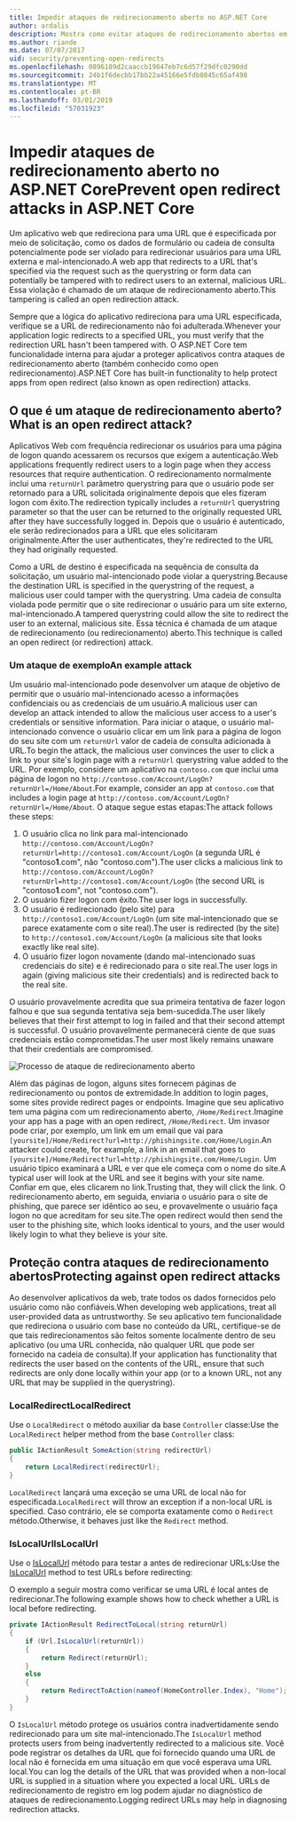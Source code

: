 ```yaml
---
title: Impedir ataques de redirecionamento aberto no ASP.NET Core
author: ardalis
description: Mostra como evitar ataques de redirecionamento abertos em relação a um aplicativo ASP.NET Core
ms.author: riande
ms.date: 07/07/2017
uid: security/preventing-open-redirects
ms.openlocfilehash: 0896189d2caaccb19647eb7c6d57f29dfc0290dd
ms.sourcegitcommit: 24b1f6decbb17bb22a45166e5fdb0845c65af498
ms.translationtype: MT
ms.contentlocale: pt-BR
ms.lasthandoff: 03/01/2019
ms.locfileid: "57031923"
---
```

# <a name="prevent-open-redirect-attacks-in-aspnet-core"></a><span data-ttu-id="b9e20-103">Impedir ataques de redirecionamento aberto no ASP.NET Core</span><span class="sxs-lookup"><span data-stu-id="b9e20-103">Prevent open redirect attacks in ASP.NET Core</span></span>

<span data-ttu-id="b9e20-104">Um aplicativo web que redireciona para uma URL que é especificada por meio de solicitação, como os dados de formulário ou cadeia de consulta potencialmente pode ser violado para redirecionar usuários para uma URL externa e mal-intencionado.</span><span class="sxs-lookup"><span data-stu-id="b9e20-104">A web app that redirects to a URL that's specified via the request such as the querystring or form data can potentially be tampered with to redirect users to an external, malicious URL.</span></span> <span data-ttu-id="b9e20-105">Essa violação é chamado de um ataque de redirecionamento aberto.</span><span class="sxs-lookup"><span data-stu-id="b9e20-105">This tampering is called an open redirection attack.</span></span>

<span data-ttu-id="b9e20-106">Sempre que a lógica do aplicativo redireciona para uma URL especificada, verifique se a URL de redirecionamento não foi adulterada.</span><span class="sxs-lookup"><span data-stu-id="b9e20-106">Whenever your application logic redirects to a specified URL, you must verify that the redirection URL hasn't been tampered with.</span></span> <span data-ttu-id="b9e20-107">O ASP.NET Core tem funcionalidade interna para ajudar a proteger aplicativos contra ataques de redirecionamento aberto (também conhecido como open redirecionamento).</span><span class="sxs-lookup"><span data-stu-id="b9e20-107">ASP.NET Core has built-in functionality to help protect apps from open redirect (also known as open redirection) attacks.</span></span>

## <a name="what-is-an-open-redirect-attack"></a><span data-ttu-id="b9e20-108">O que é um ataque de redirecionamento aberto?</span><span class="sxs-lookup"><span data-stu-id="b9e20-108">What is an open redirect attack?</span></span>

<span data-ttu-id="b9e20-109">Aplicativos Web com frequência redirecionar os usuários para uma página de logon quando acessarem os recursos que exigem a autenticação.</span><span class="sxs-lookup"><span data-stu-id="b9e20-109">Web applications frequently redirect users to a login page when they access resources that require authentication.</span></span> <span data-ttu-id="b9e20-110">O redirecionamento normalmente inclui uma `returnUrl` parâmetro querystring para que o usuário pode ser retornado para a URL solicitada originalmente depois que eles fizeram logon com êxito.</span><span class="sxs-lookup"><span data-stu-id="b9e20-110">The redirection typically includes a `returnUrl` querystring parameter so that the user can be returned to the originally requested URL after they have successfully logged in.</span></span> <span data-ttu-id="b9e20-111">Depois que o usuário é autenticado, ele serão redirecionados para a URL que eles solicitaram originalmente.</span><span class="sxs-lookup"><span data-stu-id="b9e20-111">After the user authenticates, they're redirected to the URL they had originally requested.</span></span>

<span data-ttu-id="b9e20-112">Como a URL de destino é especificada na sequência de consulta da solicitação, um usuário mal-intencionado pode violar a querystring.</span><span class="sxs-lookup"><span data-stu-id="b9e20-112">Because the destination URL is specified in the querystring of the request, a malicious user could tamper with the querystring.</span></span> <span data-ttu-id="b9e20-113">Uma cadeia de consulta violada pode permitir que o site redirecionar o usuário para um site externo, mal-intencionado.</span><span class="sxs-lookup"><span data-stu-id="b9e20-113">A tampered querystring could allow the site to redirect the user to an external, malicious site.</span></span> <span data-ttu-id="b9e20-114">Essa técnica é chamada de um ataque de redirecionamento (ou redirecionamento) aberto.</span><span class="sxs-lookup"><span data-stu-id="b9e20-114">This technique is called an open redirect (or redirection) attack.</span></span>

### <a name="an-example-attack"></a><span data-ttu-id="b9e20-115">Um ataque de exemplo</span><span class="sxs-lookup"><span data-stu-id="b9e20-115">An example attack</span></span>

<span data-ttu-id="b9e20-116">Um usuário mal-intencionado pode desenvolver um ataque de objetivo de permitir que o usuário mal-intencionado acesso a informações confidenciais ou as credenciais de um usuário.</span><span class="sxs-lookup"><span data-stu-id="b9e20-116">A malicious user can develop an attack intended to allow the malicious user access to a user's credentials or sensitive information.</span></span> <span data-ttu-id="b9e20-117">Para iniciar o ataque, o usuário mal-intencionado convence o usuário clicar em um link para a página de logon do seu site com um `returnUrl` valor de cadeia de consulta adicionada à URL.</span><span class="sxs-lookup"><span data-stu-id="b9e20-117">To begin the attack, the malicious user convinces the user to click a link to your site's login page with a `returnUrl` querystring value added to the URL.</span></span> <span data-ttu-id="b9e20-118">Por exemplo, considere um aplicativo na `contoso.com` que inclui uma página de logon no `http://contoso.com/Account/LogOn?returnUrl=/Home/About`.</span><span class="sxs-lookup"><span data-stu-id="b9e20-118">For example, consider an app at `contoso.com` that includes a login page at `http://contoso.com/Account/LogOn?returnUrl=/Home/About`.</span></span> <span data-ttu-id="b9e20-119">O ataque segue estas etapas:</span><span class="sxs-lookup"><span data-stu-id="b9e20-119">The attack follows these steps:</span></span>

1. <span data-ttu-id="b9e20-120">O usuário clica no link para mal-intencionado `http://contoso.com/Account/LogOn?returnUrl=http://contoso1.com/Account/LogOn` (a segunda URL é "contoso**1**.com", não "contoso.com").</span><span class="sxs-lookup"><span data-stu-id="b9e20-120">The user clicks a malicious link to `http://contoso.com/Account/LogOn?returnUrl=http://contoso1.com/Account/LogOn` (the second URL is "contoso**1**.com", not "contoso.com").</span></span>
2. <span data-ttu-id="b9e20-121">O usuário fizer logon com êxito.</span><span class="sxs-lookup"><span data-stu-id="b9e20-121">The user logs in successfully.</span></span>
3. <span data-ttu-id="b9e20-122">O usuário é redirecionado (pelo site) para `http://contoso1.com/Account/LogOn` (um site mal-intencionado que se parece exatamente com o site real).</span><span class="sxs-lookup"><span data-stu-id="b9e20-122">The user is redirected (by the site) to `http://contoso1.com/Account/LogOn` (a malicious site that looks exactly like real site).</span></span>
4. <span data-ttu-id="b9e20-123">O usuário fizer logon novamente (dando mal-intencionado suas credenciais do site) e é redirecionado para o site real.</span><span class="sxs-lookup"><span data-stu-id="b9e20-123">The user logs in again (giving malicious site their credentials) and is redirected back to the real site.</span></span>

<span data-ttu-id="b9e20-124">O usuário provavelmente acredita que sua primeira tentativa de fazer logon falhou e que sua segunda tentativa seja bem-sucedida.</span><span class="sxs-lookup"><span data-stu-id="b9e20-124">The user likely believes that their first attempt to log in failed and that their second attempt is successful.</span></span> <span data-ttu-id="b9e20-125">O usuário provavelmente permanecerá ciente de que suas credenciais estão comprometidas.</span><span class="sxs-lookup"><span data-stu-id="b9e20-125">The user most likely remains unaware that their credentials are compromised.</span></span>

![Processo de ataque de redirecionamento aberto](preventing-open-redirects/_static/open-redirection-attack-process.png)

<span data-ttu-id="b9e20-127">Além das páginas de logon, alguns sites fornecem páginas de redirecionamento ou pontos de extremidade.</span><span class="sxs-lookup"><span data-stu-id="b9e20-127">In addition to login pages, some sites provide redirect pages or endpoints.</span></span> <span data-ttu-id="b9e20-128">Imagine que seu aplicativo tem uma página com um redirecionamento aberto, `/Home/Redirect`.</span><span class="sxs-lookup"><span data-stu-id="b9e20-128">Imagine your app has a page with an open redirect, `/Home/Redirect`.</span></span> <span data-ttu-id="b9e20-129">Um invasor pode criar, por exemplo, um link em um email que vai para `[yoursite]/Home/Redirect?url=http://phishingsite.com/Home/Login`.</span><span class="sxs-lookup"><span data-stu-id="b9e20-129">An attacker could create, for example, a link in an email that goes to `[yoursite]/Home/Redirect?url=http://phishingsite.com/Home/Login`.</span></span> <span data-ttu-id="b9e20-130">Um usuário típico examinará a URL e ver que ele começa com o nome do site.</span><span class="sxs-lookup"><span data-stu-id="b9e20-130">A typical user will look at the URL and see it begins with your site name.</span></span> <span data-ttu-id="b9e20-131">Confiar em que, eles clicarem no link.</span><span class="sxs-lookup"><span data-stu-id="b9e20-131">Trusting that, they will click the link.</span></span> <span data-ttu-id="b9e20-132">O redirecionamento aberto, em seguida, enviaria o usuário para o site de phishing, que parece ser idêntico ao seu, e provavelmente o usuário faça logon no que acreditam for seu site.</span><span class="sxs-lookup"><span data-stu-id="b9e20-132">The open redirect would then send the user to the phishing site, which looks identical to yours, and the user would likely login to what they believe is your site.</span></span>

## <a name="protecting-against-open-redirect-attacks"></a><span data-ttu-id="b9e20-133">Proteção contra ataques de redirecionamento abertos</span><span class="sxs-lookup"><span data-stu-id="b9e20-133">Protecting against open redirect attacks</span></span>

<span data-ttu-id="b9e20-134">Ao desenvolver aplicativos da web, trate todos os dados fornecidos pelo usuário como não confiáveis.</span><span class="sxs-lookup"><span data-stu-id="b9e20-134">When developing web applications, treat all user-provided data as untrustworthy.</span></span> <span data-ttu-id="b9e20-135">Se seu aplicativo tem funcionalidade que redireciona o usuário com base no conteúdo da URL, certifique-se de que tais redirecionamentos são feitos somente localmente dentro de seu aplicativo (ou uma URL conhecida, não qualquer URL que pode ser fornecido na cadeia de consulta).</span><span class="sxs-lookup"><span data-stu-id="b9e20-135">If your application has functionality that redirects the user based on the contents of the URL,  ensure that such redirects are only done locally within your app (or to a known URL, not any URL that may be supplied in the querystring).</span></span>

### <a name="localredirect"></a><span data-ttu-id="b9e20-136">LocalRedirect</span><span class="sxs-lookup"><span data-stu-id="b9e20-136">LocalRedirect</span></span>

<span data-ttu-id="b9e20-137">Use o `LocalRedirect` o método auxiliar da base `Controller` classe:</span><span class="sxs-lookup"><span data-stu-id="b9e20-137">Use the `LocalRedirect` helper method from the base `Controller` class:</span></span>

```csharp
public IActionResult SomeAction(string redirectUrl)
{
    return LocalRedirect(redirectUrl);
}
```

<span data-ttu-id="b9e20-138">`LocalRedirect` lançará uma exceção se uma URL de local não for especificada.</span><span class="sxs-lookup"><span data-stu-id="b9e20-138">`LocalRedirect` will throw an exception if a non-local URL is specified.</span></span> <span data-ttu-id="b9e20-139">Caso contrário, ele se comporta exatamente como o `Redirect` método.</span><span class="sxs-lookup"><span data-stu-id="b9e20-139">Otherwise, it behaves just like the `Redirect` method.</span></span>

### <a name="islocalurl"></a><span data-ttu-id="b9e20-140">IsLocalUrl</span><span class="sxs-lookup"><span data-stu-id="b9e20-140">IsLocalUrl</span></span>

<span data-ttu-id="b9e20-141">Use o [IsLocalUrl](/dotnet/api/Microsoft.AspNetCore.Mvc.IUrlHelper?view=aspnetcore-2.0#Microsoft_AspNetCore_Mvc_IUrlHelper_IsLocalUrl_System_String_) método para testar a antes de redirecionar URLs:</span><span class="sxs-lookup"><span data-stu-id="b9e20-141">Use the [IsLocalUrl](/dotnet/api/Microsoft.AspNetCore.Mvc.IUrlHelper?view=aspnetcore-2.0#Microsoft_AspNetCore_Mvc_IUrlHelper_IsLocalUrl_System_String_) method to test URLs before redirecting:</span></span>

<span data-ttu-id="b9e20-142">O exemplo a seguir mostra como verificar se uma URL é local antes de redirecionar.</span><span class="sxs-lookup"><span data-stu-id="b9e20-142">The following example shows how to check whether a URL is local before redirecting.</span></span>

```csharp
private IActionResult RedirectToLocal(string returnUrl)
{
    if (Url.IsLocalUrl(returnUrl))
    {
        return Redirect(returnUrl);
    }
    else
    {
        return RedirectToAction(nameof(HomeController.Index), "Home");
    }
}
```

<span data-ttu-id="b9e20-143">O `IsLocalUrl` método protege os usuários contra inadvertidamente sendo redirecionado para um site mal-intencionado.</span><span class="sxs-lookup"><span data-stu-id="b9e20-143">The `IsLocalUrl` method protects users from being inadvertently redirected to a malicious site.</span></span> <span data-ttu-id="b9e20-144">Você pode registrar os detalhes da URL que foi fornecido quando uma URL de local não é fornecida em uma situação em que você esperava uma URL local.</span><span class="sxs-lookup"><span data-stu-id="b9e20-144">You can log the details of the URL that was provided when a non-local URL is supplied in a situation where you expected a local URL.</span></span> <span data-ttu-id="b9e20-145">URLs de redirecionamento de registro em log podem ajudar no diagnóstico de ataques de redirecionamento.</span><span class="sxs-lookup"><span data-stu-id="b9e20-145">Logging redirect URLs may help in diagnosing redirection attacks.</span></span>
